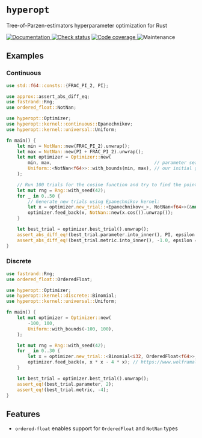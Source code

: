# `hyperopt`

Tree-of-Parzen-estimators hyperparameter optimization for Rust

[![Documentation](https://img.shields.io/docsrs/hyperopt?style=for-the-badge)
](https://docs.rs/hyperopt)
[![Check status](https://img.shields.io/github/actions/workflow/status/eigenein/rust-hyperopt/check.yaml?style=for-the-badge)]((https://github.com/eigenein/rust-hyperopt/actions/workflows/check.yaml))
[![Code coverage](https://img.shields.io/codecov/c/github/eigenein/rust-hyperopt?style=for-the-badge)
](https://app.codecov.io/gh/eigenein/rust-hyperopt)
![Maintenance](https://img.shields.io/maintenance/yes/2024?style=for-the-badge)

## Examples

### Continuous

```rust
use std::f64::consts::{FRAC_PI_2, PI};

use approx::assert_abs_diff_eq;
use fastrand::Rng;
use ordered_float::NotNan;

use hyperopt::Optimizer;
use hyperopt::kernel::continuous::Epanechnikov;
use hyperopt::kernel::universal::Uniform;

fn main() {
    let min = NotNan::new(FRAC_PI_2).unwrap();
    let max = NotNan::new(PI + FRAC_PI_2).unwrap();
    let mut optimizer = Optimizer::new(
        min, max,                                      // parameter search limits
        Uniform::<NotNan<f64>>::with_bounds(min, max), // our initial guess is just as bad
    );

    // Run 100 trials for the cosine function and try to find the point `(π, -1)`:
    let mut rng = Rng::with_seed(42);
    for _ in 0..50 {
        // Generate new trials using Epanechnikov kernel:
        let x = optimizer.new_trial::<Epanechnikov<_>, NotNan<f64>>(&mut rng);
        optimizer.feed_back(x, NotNan::new(x.cos()).unwrap());
    }

    let best_trial = optimizer.best_trial().unwrap();
    assert_abs_diff_eq!(best_trial.parameter.into_inner(), PI, epsilon = 0.02);
    assert_abs_diff_eq!(best_trial.metric.into_inner(), -1.0, epsilon = 0.01);
}
```

### Discrete

```rust
use fastrand::Rng;
use ordered_float::OrderedFloat;

use hyperopt::Optimizer;
use hyperopt::kernel::discrete::Binomial;
use hyperopt::kernel::universal::Uniform;

fn main() {
    let mut optimizer = Optimizer::new(
        -100, 100,
        Uniform::with_bounds(-100, 100),
    );

    let mut rng = Rng::with_seed(42);
    for _ in 0..30 {
        let x = optimizer.new_trial::<Binomial<i32, OrderedFloat<f64>>, _>(&mut rng);
        optimizer.feed_back(x, x * x - 4 * x); // https://www.wolframalpha.com/input?i=x%5E2+-+4x
    }

    let best_trial = optimizer.best_trial().unwrap();
    assert_eq!(best_trial.parameter, 2);
    assert_eq!(best_trial.metric, -4);
}
```

## Features

- `ordered-float` enables support for `OrderedFloat` and `NotNan` types
